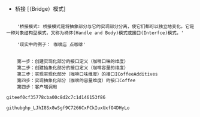 * 桥接   [（Bridge）模式]

```hql

    '桥接模式: 桥接模式是将抽象部分与它的实现部分分离，使它们都可以独立地变化。它是一种对象结构型模式，又称为柄体(Handle and Body)模式或接口(Interfce)模式。'
    
    '现实中的例子： 咖啡店 点咖啡'
    
```

```jql
    第一步：创建实现化部分的接口定义（咖啡口味的维度）
    第二步：创建抽象化部分的接口定义（咖啡容量的维度）
    第三步：实现实现化部分（咖啡口味维度）的接口ICoffeeAdditives
    第四步：实现抽象化部分（咖啡的容量维度）的接口Coffee
    第四步：客户端调用
```





```jql
giteef0cf35778cba00c8d2c7c1d146153f86
```
```jql
github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
```
